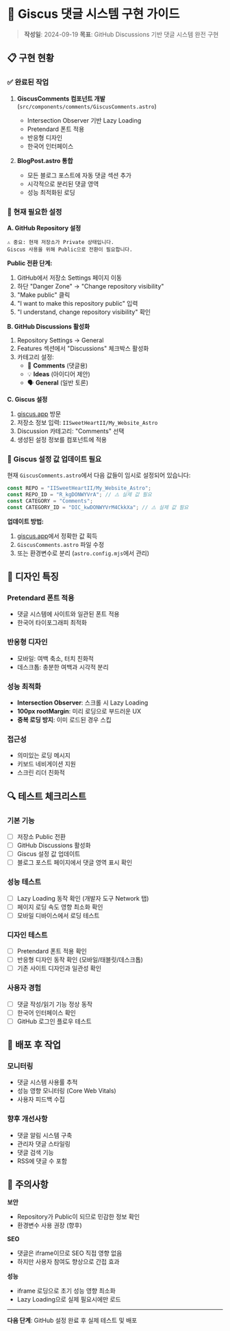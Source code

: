 # 🚀 Giscus 댓글 시스템 구현 가이드

> **작성일**: 2024-09-19
> **목표**: GitHub Discussions 기반 댓글 시스템 완전 구현

## 📋 **구현 현황**

### ✅ **완료된 작업**
1. **GiscusComments 컴포넌트 개발** (`src/components/comments/GiscusComments.astro`)
   - Intersection Observer 기반 Lazy Loading
   - Pretendard 폰트 적용
   - 반응형 디자인
   - 한국어 인터페이스

2. **BlogPost.astro 통합**
   - 모든 블로그 포스트에 자동 댓글 섹션 추가
   - 시각적으로 분리된 댓글 영역
   - 성능 최적화된 로딩

### 🔧 **현재 필요한 설정**

**A. GitHub Repository 설정**
```
⚠️ 중요: 현재 저장소가 Private 상태입니다.
Giscus 사용을 위해 Public으로 전환이 필요합니다.
```

**Public 전환 단계:**
1. GitHub에서 저장소 Settings 페이지 이동
2. 하단 "Danger Zone" → "Change repository visibility"
3. "Make public" 클릭
4. "I want to make this repository public" 입력
5. "I understand, change repository visibility" 확인

**B. GitHub Discussions 활성화**
1. Repository Settings → General
2. Features 섹션에서 "Discussions" 체크박스 활성화
3. 카테고리 설정:
   - 📝 **Comments** (댓글용)
   - 💡 **Ideas** (아이디어 제안)
   - 🗣️ **General** (일반 토론)

**C. Giscus 설정**
1. [giscus.app](https://giscus.app) 방문
2. 저장소 정보 입력: `IISweetHeartII/My_Website_Astro`
3. Discussion 카테고리: "Comments" 선택
4. 생성된 설정 정보를 컴포넌트에 적용

### 🎯 **Giscus 설정 값 업데이트 필요**

현재 `GiscusComments.astro`에서 다음 값들이 임시로 설정되어 있습니다:

```javascript
const REPO = "IISweetHeartII/My_Website_Astro";
const REPO_ID = "R_kgDONWYVrA"; // ⚠️ 실제 값 필요
const CATEGORY = "Comments";
const CATEGORY_ID = "DIC_kwDONWYVrM4CkkXa"; // ⚠️ 실제 값 필요
```

**업데이트 방법:**
1. [giscus.app](https://giscus.app)에서 정확한 값 획득
2. `GiscusComments.astro` 파일 수정
3. 또는 환경변수로 분리 (`astro.config.mjs`에서 관리)

## 🎨 **디자인 특징**

### **Pretendard 폰트 적용**
- 댓글 시스템에 사이트와 일관된 폰트 적용
- 한국어 타이포그래피 최적화

### **반응형 디자인**
- 모바일: 여백 축소, 터치 친화적
- 데스크톱: 충분한 여백과 시각적 분리

### **성능 최적화**
- **Intersection Observer**: 스크롤 시 Lazy Loading
- **100px rootMargin**: 미리 로딩으로 부드러운 UX
- **중복 로딩 방지**: 이미 로드된 경우 스킵

### **접근성**
- 의미있는 로딩 메시지
- 키보드 네비게이션 지원
- 스크린 리더 친화적

## 🔍 **테스트 체크리스트**

### **기본 기능**
- [ ] 저장소 Public 전환
- [ ] GitHub Discussions 활성화
- [ ] Giscus 설정 값 업데이트
- [ ] 블로그 포스트 페이지에서 댓글 영역 표시 확인

### **성능 테스트**
- [ ] Lazy Loading 동작 확인 (개발자 도구 Network 탭)
- [ ] 페이지 로딩 속도 영향 최소화 확인
- [ ] 모바일 디바이스에서 로딩 테스트

### **디자인 테스트**
- [ ] Pretendard 폰트 적용 확인
- [ ] 반응형 디자인 동작 확인 (모바일/태블릿/데스크톱)
- [ ] 기존 사이트 디자인과 일관성 확인

### **사용자 경험**
- [ ] 댓글 작성/읽기 기능 정상 동작
- [ ] 한국어 인터페이스 확인
- [ ] GitHub 로그인 플로우 테스트

## 🚀 **배포 후 작업**

### **모니터링**
- 댓글 시스템 사용률 추적
- 성능 영향 모니터링 (Core Web Vitals)
- 사용자 피드백 수집

### **향후 개선사항**
- 댓글 알림 시스템 구축
- 관리자 댓글 스타일링
- 댓글 검색 기능
- RSS에 댓글 수 포함

## 📝 **주의사항**

**보안**
- Repository가 Public이 되므로 민감한 정보 확인
- 환경변수 사용 권장 (향후)

**SEO**
- 댓글은 iframe이므로 SEO 직접 영향 없음
- 하지만 사용자 참여도 향상으로 간접 효과

**성능**
- iframe 로딩으로 초기 성능 영향 최소화
- Lazy Loading으로 실제 필요시에만 로드

---

**다음 단계**: GitHub 설정 완료 후 실제 테스트 및 배포